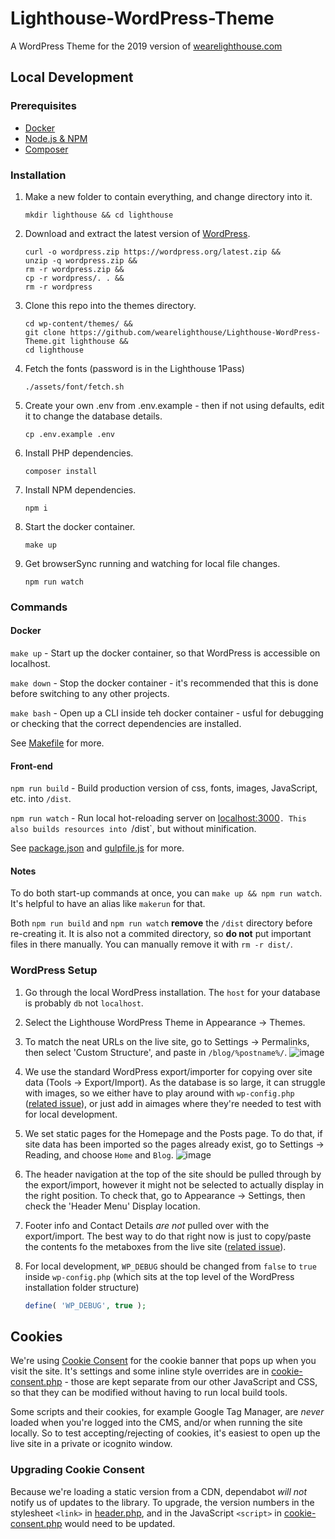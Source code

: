 # Lighthouse-WordPress-Theme

A WordPress Theme for the 2019 version of [wearelighthouse.com](https://wearelighthouse.com/)


## Local Development

### Prerequisites

- [Docker](https://www.docker.com/get-started)
- [Node.js & NPM](https://nodejs.org/en/)
- [Composer](https://getcomposer.org/)


### Installation

1. Make a new folder to contain everything, and change directory into it.
   ```
   mkdir lighthouse && cd lighthouse
   ```

2. Download and extract the latest version of [WordPress](https://wordpress.org/download/).
   ```
   curl -o wordpress.zip https://wordpress.org/latest.zip &&
   unzip -q wordpress.zip &&
   rm -r wordpress.zip &&
   cp -r wordpress/. . &&
   rm -r wordpress
   ```

3. Clone this repo into the themes directory.
   ```
   cd wp-content/themes/ &&
   git clone https://github.com/wearelighthouse/Lighthouse-WordPress-Theme.git lighthouse &&
   cd lighthouse
   ```

4. Fetch the fonts (password is in the Lighthouse 1Pass)
   ```
   ./assets/font/fetch.sh
   ```

5. Create your own .env from .env.example - then if not using defaults, edit it to change the database details.
   ```
   cp .env.example .env
   ```

6. Install PHP dependencies.
   ```
   composer install
   ```

7. Install NPM dependencies.
   ```
   npm i
   ```

8. Start the docker container.
   ```
   make up
   ```

9. Get browserSync running and watching for local file changes.
   ```
   npm run watch
   ```

### Commands

#### Docker

`make up` - Start up the docker container, so that WordPress is accessible on localhost.

`make down` - Stop the docker container - it's recommended that this is done before switching to any other projects.  

`make bash` - Open up a CLI inside teh docker container - usful for debugging or checking that the correct dependencies are installed.  

See [Makefile](Makefile) for more.

#### Front-end

`npm run build` - Build production version of css, fonts, images, JavaScript, etc. into `/dist`.

`npm run watch` - Run local hot-reloading server on [localhost:3000](localhost:3000)`. This also builds resources into `/dist`, but without minification.

See [package.json](package.json) and [gulpfile.js](gulpfile.js) for more.

#### Notes

To do both start-up commands at once, you can `make up && npm run watch`. It's helpful to have an alias like `makerun` for that.

Both `npm run build` and `npm run watch` **remove** the `/dist` directory before re-creating it. It is also not a commited directory, so **do not** put important files in there manually. You can manually remove it with `rm -r dist/`.

### WordPress Setup

1. Go through the local WordPress installation. The `host` for your database is probably `db` not `localhost`.

2. Select the Lighthouse WordPress Theme in Appearance -> Themes.

3. To match the neat URLs on the live site, go to Settings -> Permalinks, then select 'Custom Structure', and paste in `/blog/%postname%/`.
   ![image](https://user-images.githubusercontent.com/462459/190123657-da72e0ba-22fb-4ca3-876e-9b43a0fd4de1.png)

4. We use the standard WordPress export/importer for copying over site data (Tools -> Export/Import). As the database is so large, it can struggle with images, so we either have to play around with `wp-config.php` ([related issue](https://github.com/wearelighthouse/Lighthouse-WordPress-Theme/issues/48)), or just add in aimages where they're needed to test with for local development.

5. We set static pages for the Homepage and the Posts page. To do that, if site data has been imported so the pages already exist, go to Settings -> Reading, and choose `Home` and `Blog`.
   ![image](https://user-images.githubusercontent.com/462459/190124381-f91b3099-24a4-4748-9fee-acd10ca6c97f.png)
   
6. The header navigation at the top of the site should be pulled through by the export/import, however it might not be selected to actually display in the right position. To check that, go to Appearance -> Settings, then check the 'Header Menu' Display location.

7. Footer info and Contact Details _are not_ pulled over with the export/import. The best way to do that right now is just to copy/paste the contents fo the metaboxes from the live site ([related issue](https://github.com/wearelighthouse/Lighthouse-WordPress-Theme/issues/49)).

8. For local development, `WP_DEBUG` should be changed from `false` to `true` inside `wp-config.php` (which sits at the top level of the WordPress installation folder structure)
   ```php
   define( 'WP_DEBUG', true );
   ```

## Cookies

We're using [Cookie Consent](https://github.com/orestbida/cookieconsent) for the cookie banner that pops up when you visit the site. It's settings and some inline style overrides are in [cookie-consent.php](cookie-consent.php) - those are kept separate from our other JavaScript and CSS, so that they can be modified without having to run local build tools.

Some scripts and their cookies, for example Google Tag Manager, are _never_ loaded when you're logged into the CMS, and/or when running the site locally. So to test accepting/rejecting of cookies, it's easiest to open up the live site in a private or icognito window.

### Upgrading Cookie Consent

Because we're loading a static version from a CDN, dependabot _will not_ notify us of updates to the library. To upgrade, the version numbers in the stylesheet `<link>` in [header.php](header.php), and in the JavaScript `<script>` in [cookie-consent.php](cookie-consent.php) would need to be updated.
